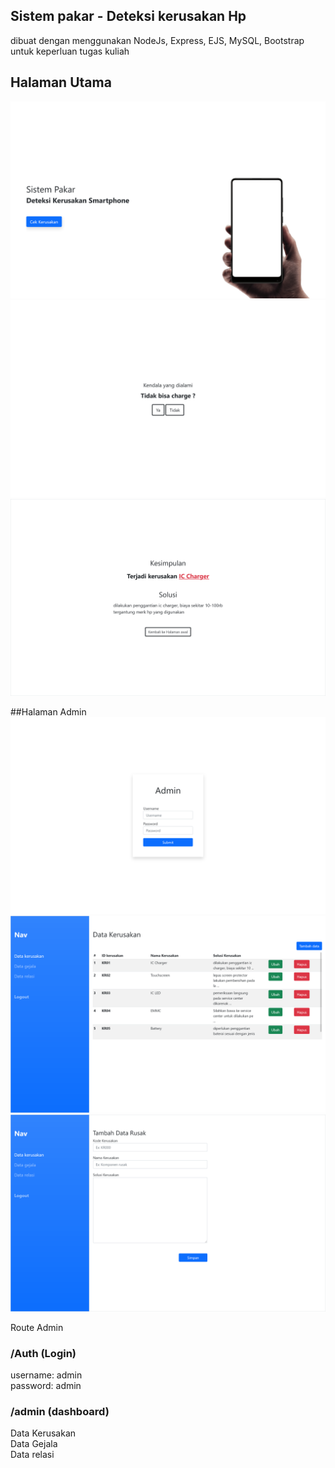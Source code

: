 ## Sistem pakar - Deteksi kerusakan Hp

dibuat dengan menggunakan NodeJs, Express, EJS, MySQL, Bootstrap
untuk keperluan tugas kuliah

## Halaman Utama

![Main](./main.png)
![Ask](./ask.png)
![Result](./result.png)

##Halaman Admin
![Login](./login.png)
![admin1](./admin1.png)
![tambah1](./tambah1.png)

Route Admin
### /Auth (Login) <br />
username: admin <br />
password: admin <br />

### /admin (dashboard) <br />
Data Kerusakan <br />
Data Gejala <br />
Data relasi
